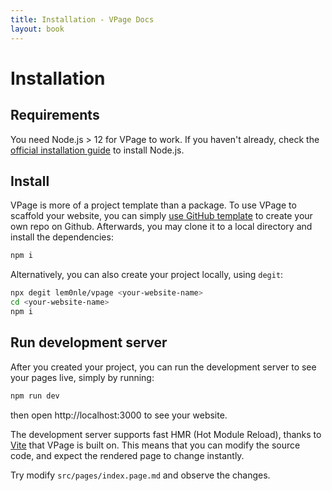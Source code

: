 ```yaml
---
title: Installation - VPage Docs
layout: book
---
```


# Installation

## Requirements

You need Node.js > 12 for VPage to work. If you haven't already, check the [official installation guide](https://nodejs.org/en/download/package-manager/) to install Node.js.

## Install

VPage is more of a project template than a package. To use VPage to scaffold your website, you can simply [use GitHub template](https://github.com/lem0nle/vpage/generate) to create your own repo on Github. Afterwards, you may clone it to a local directory and install the dependencies:

```bash
npm i
```

Alternatively, you can also create your project locally, using `degit`:

```bash
npx degit lem0nle/vpage <your-website-name>
cd <your-website-name>
npm i
```

## Run development server

After you created your project, you can run the development server to see your pages live, simply by running:
```bash
npm run dev
```
then open http://localhost:3000 to see your website.

The development server supports fast HMR (Hot Module Reload), thanks to [Vite](https://vitejs.dev/) that VPage is built on. This means that you can modify the source code, and expect the rendered page to change instantly.

Try modify `src/pages/index.page.md` and observe the changes.

